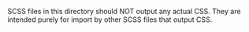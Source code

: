 SCSS files in this directory should NOT output any actual CSS. They are intended
purely for import by other SCSS files that output CSS.
